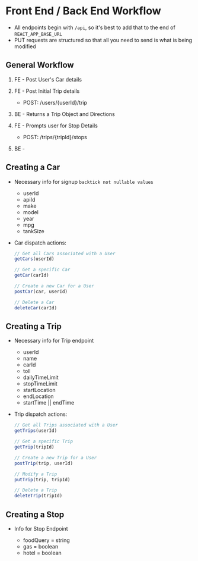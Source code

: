 # Front End / Back End Workflow

- All endpoints begin with `/api`, so it's best to add that to the end of `REACT_APP_BASE_URL`
- PUT requests are structured so that all you need to send is what is being modified

## General Workflow

1. FE - Post User's Car details
2. FE - Post Initial Trip details

    - POST: /users/{userId}/trip

3. BE - Returns a Trip Object and Directions
4. FE - Prompts user for Stop Details

    - POST: /trips/{tripId}/stops

5. BE - 

## Creating a Car

- Necessary info for signup                 `backtick not nullable values`

  - userId
  - apiId
  - make
  - model
  - year
  - mpg
  - tankSize

- Car dispatch actions:

    ```js
    // Get all Cars associated with a User
    getCars(userId)

    // Get a specific Car
    getCar(carId)

    // Create a new Car for a User
    postCar(car, userId)

    // Delete a Car
    deleteCar(carId)
    ```

## Creating a Trip

- Necessary info for Trip endpoint

  - userId
  - name
  - carId
  - toll
  - dailyTimeLimit
  - stopTimeLimit
  - startLocation
  - endLocation
  - startTime || endTime

- Trip dispatch actions:

    ```js
    // Get all Trips associated with a User
    getTrips(userId)

    // Get a specific Trip
    getTrip(tripId)

    // Create a new Trip for a User
    postTrip(trip, userId)

    // Modify a Trip
    putTrip(trip, tripId)

    // Delete a Trip
    deleteTrip(tripId)
    ```

## Creating a Stop

- Info for Stop Endpoint

  - foodQuery = string
  - gas = boolean
  - hotel = boolean
  
